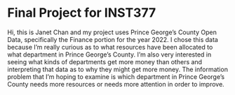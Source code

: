 # Final Project for INST377

Hi, this is Janet Chan and my project uses Prince George’s County Open Data, specifically the Finance portion for the year 2022. I chose this data because I’m really curious as to what resources have been allocated to what department in Prince George’s County. I’m also very interested in seeing what kinds of departments get more money than others and interpreting that data as to why they might
get more money. The information problem that I’m hoping to examine is which department in Prince George’s County needs more resources or needs more attention in order to improve.